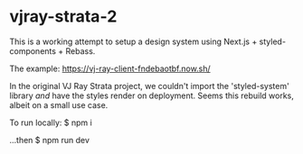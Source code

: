 # vjray-strata-2

This is a working attempt to setup a design system using Next.js + styled-components + Rebass.

The example: https://vj-ray-client-fndebaotbf.now.sh/

In the original VJ Ray Strata project, we couldn't import the 'styled-system' library *and* have the styles render on deployment. Seems this rebuild works, albeit on a small use case.

To run locally: $ npm i

…then $ npm run dev
